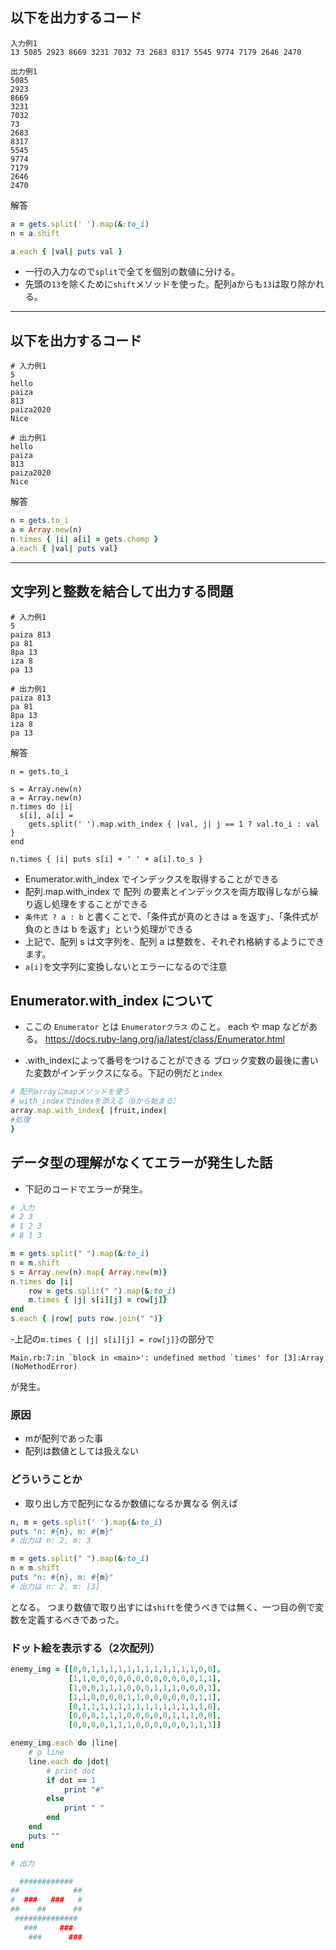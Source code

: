 ## 以下を出力するコード
```
入力例1
13 5085 2923 8669 3231 7032 73 2683 8317 5545 9774 7179 2646 2470

出力例1
5085
2923
8669
3231
7032
73
2683
8317
5545
9774
7179
2646
2470
```

解答
```ruby
a = gets.split(' ').map(&:to_i)
n = a.shift

a.each { |val| puts val }
```
- 一行の入力なので`split`で全てを個別の数値に分ける。
- 先頭の`13`を除くために`shift`メソッドを使った。配列aからも`13`は取り除かれる。
---

## 以下を出力するコード
```
# 入力例1
5
hello
paiza
813
paiza2020
Nice

# 出力例1
hello
paiza
813
paiza2020
Nice
```

解答
```ruby
n = gets.to_i
a = Array.new(n)
n.times { |i| a[i] = gets.chomp }
a.each { |val| puts val}
```
---

## 文字列と整数を結合して出力する問題
```
# 入力例1
5
paiza 813
pa 81
8pa 13
iza 8
pa 13

# 出力例1
paiza 813
pa 81
8pa 13
iza 8
pa 13
```
解答
```
n = gets.to_i

s = Array.new(n)
a = Array.new(n)
n.times do |i|
  s[i], a[i] =
    gets.split(' ').map.with_index { |val, j| j == 1 ? val.to_i : val }
end

n.times { |i| puts s[i] + ' ' + a[i].to_s }
```
- Enumerator.with_index でインデックスを取得することができる
- 配列.map.with_index で 配列 の要素とインデックスを両方取得しながら繰り返し処理をすることができる
- `条件式 ? a : b` と書くことで、「条件式が真のときは a を返す」、「条件式が負のときは b を返す」という処理ができる
- 上記で、配列 s は文字列を、配列 a は整数を、それぞれ格納するようにできます。
- `a[i]`を文字列に変換しないとエラーになるので注意


## Enumerator.with_index について
- ここの `Enumerator` とは `Enumeratorクラス` のこと。
each や map などがある。
https://docs.ruby-lang.org/ja/latest/class/Enumerator.html

- .with_indexによって番号をつけることができる
ブロック変数の最後に書いた変数がインデックスになる。下記の例だと`index`
```ruby
# 配列arrayにmapメソッドを使う
# with_indexでindexを添える（0から始まる）
array.map.with_index{ |fruit,index|
#処理
}
```

## データ型の理解がなくてエラーが発生した話
- 下記のコードでエラーが発生。
```ruby
# 入力
# 2 3
# 1 2 3
# 8 1 3

m = gets.split(" ").map(&:to_i)
n = m.shift
s = Array.new(n).map{ Array.new(m)}
n.times do |i|
    row = gets.split(" ").map(&:to_i)
    m.times { |j| s[i][j] = row[j]}
end
s.each { |row| puts row.join(" ")}
```
-上記の`m.times { |j| s[i][j] = row[j]}`の部分で
```
Main.rb:7:in `block in <main>': undefined method `times' for [3]:Array (NoMethodError)
```
が発生。
### 原因
- mが配列であった事
- 配列は数値としては扱えない

### どういうことか
- 取り出し方で配列になるか数値になるか異なる
例えば
```ruby
n, m = gets.split(' ').map(&:to_i)
puts "n: #{n}, m: #{m}"
# 出力は n: 2, m: 3 
```
```ruby
m = gets.split(" ").map(&:to_i)
n = m.shift
puts "n: #{n}, m: #{m}"
# 出力は n: 2, m: [3]
```
となる。
つまり数値で取り出すには`shift`を使うべきでは無く、一つ目の例で変数を定義するべきであった。

### ドット絵を表示する（2次配列）
```ruby
enemy_img = [[0,0,1,1,1,1,1,1,1,1,1,1,1,1,0,0],
             [1,1,0,0,0,0,0,0,0,0,0,0,0,0,1,1],
             [1,0,0,1,1,1,0,0,0,1,1,1,0,0,0,1],
             [1,1,0,0,0,0,1,1,0,0,0,0,0,0,1,1],
             [0,1,1,1,1,1,1,1,1,1,1,1,1,1,1,0],
             [0,0,0,1,1,1,0,0,0,0,0,1,1,1,0,0],
             [0,0,0,0,1,1,1,0,0,0,0,0,0,1,1,1]]

enemy_img.each do |line|
    # p line
    line.each do |dot|
        # print dot
        if dot == 1
            print "#"
        else
            print " "
        end
    end
    puts ""
end

# 出力

  ############  
##            ##
#  ###   ###   #
##    ##      ##
 ############## 
   ###     ###  
    ###      ###
```